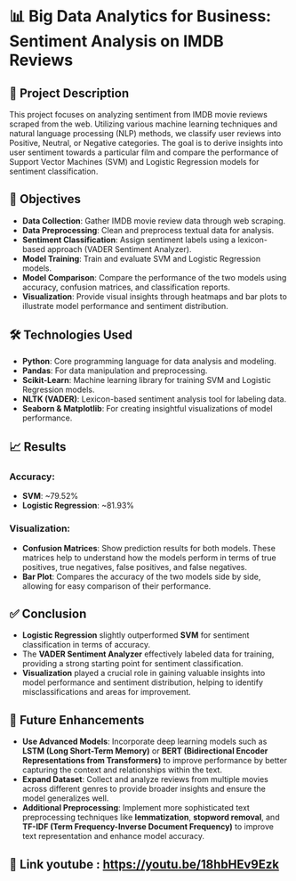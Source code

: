 # 📊 Big Data Analytics for Business: Sentiment Analysis on IMDB Reviews

## 📝 Project Description
This project focuses on analyzing sentiment from IMDB movie reviews scraped from the web. Utilizing various machine learning techniques and natural language processing (NLP) methods, we classify user reviews into Positive, Neutral, or Negative categories. The goal is to derive insights into user sentiment towards a particular film and compare the performance of Support Vector Machines (SVM) and Logistic Regression models for sentiment classification.

## 📌 Objectives
- **Data Collection**: Gather IMDB movie review data through web scraping.
- **Data Preprocessing**: Clean and preprocess textual data for analysis.
- **Sentiment Classification**: Assign sentiment labels using a lexicon-based approach (VADER Sentiment Analyzer).
- **Model Training**: Train and evaluate SVM and Logistic Regression models.
- **Model Comparison**: Compare the performance of the two models using accuracy, confusion matrices, and classification reports.
- **Visualization**: Provide visual insights through heatmaps and bar plots to illustrate model performance and sentiment distribution.

## 🛠️ Technologies Used
- **Python**: Core programming language for data analysis and modeling.
- **Pandas**: For data manipulation and preprocessing.
- **Scikit-Learn**: Machine learning library for training SVM and Logistic Regression models.
- **NLTK (VADER)**: Lexicon-based sentiment analysis tool for labeling data.
- **Seaborn & Matplotlib**: For creating insightful visualizations of model performance.

## 📈 Results

### Accuracy:
- **SVM**: ~79.52%
- **Logistic Regression**: ~81.93%

### Visualization:
- **Confusion Matrices**: Show prediction results for both models. These matrices help to understand how the models perform in terms of true positives, true negatives, false positives, and false negatives.
- **Bar Plot**: Compares the accuracy of the two models side by side, allowing for easy comparison of their performance.

## ✅ Conclusion
- **Logistic Regression** slightly outperformed **SVM** for sentiment classification in terms of accuracy.
- The **VADER Sentiment Analyzer** effectively labeled data for training, providing a strong starting point for sentiment classification.
- **Visualization** played a crucial role in gaining valuable insights into model performance and sentiment distribution, helping to identify misclassifications and areas for improvement.

## 🚀 Future Enhancements
- **Use Advanced Models**: Incorporate deep learning models such as **LSTM (Long Short-Term Memory)** or **BERT (Bidirectional Encoder Representations from Transformers)** to improve performance by better capturing the context and relationships within the text.
- **Expand Dataset**: Collect and analyze reviews from multiple movies across different genres to provide broader insights and ensure the model generalizes well.
- **Additional Preprocessing**: Implement more sophisticated text preprocessing techniques like **lemmatization**, **stopword removal**, and **TF-IDF (Term Frequency-Inverse Document Frequency)** to improve text representation and enhance model accuracy.

## 🎥 Link youtube : https://youtu.be/18hbHEv9Ezk
